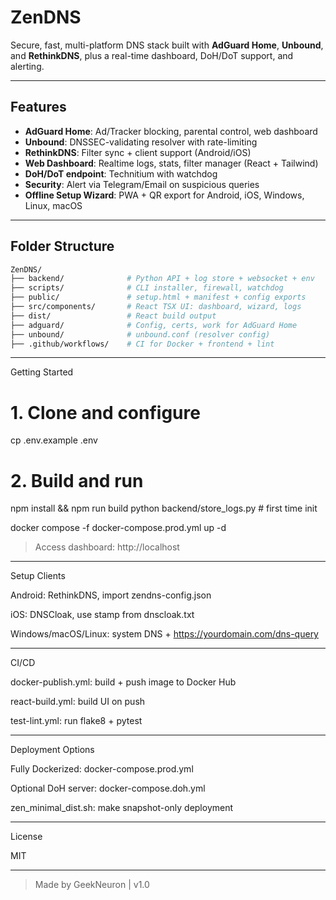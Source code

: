 # ZenDNS

Secure, fast, multi-platform DNS stack built with **AdGuard Home**, **Unbound**, and **RethinkDNS**, plus a real-time dashboard, DoH/DoT support, and alerting.

---

## Features

- **AdGuard Home**: Ad/Tracker blocking, parental control, web dashboard
- **Unbound**: DNSSEC-validating resolver with rate-limiting
- **RethinkDNS**: Filter sync + client support (Android/iOS)
- **Web Dashboard**: Realtime logs, stats, filter manager (React + Tailwind)
- **DoH/DoT endpoint**: Technitium with watchdog
- **Security**: Alert via Telegram/Email on suspicious queries
- **Offline Setup Wizard**: PWA + QR export for Android, iOS, Windows, Linux, macOS

---

## Folder Structure

```bash
ZenDNS/
├── backend/              # Python API + log store + websocket + env
├── scripts/              # CLI installer, firewall, watchdog
├── public/               # setup.html + manifest + config exports
├── src/components/       # React TSX UI: dashboard, wizard, logs
├── dist/                 # React build output
├── adguard/              # Config, certs, work for AdGuard Home
├── unbound/              # unbound.conf (resolver config)
├── .github/workflows/    # CI for Docker + frontend + lint
```

---

Getting Started

# 1. Clone and configure
cp .env.example .env

# 2. Build and run
npm install && npm run build
python backend/store_logs.py  # first time init

docker compose -f docker-compose.prod.yml up -d

> Access dashboard: http://localhost




---

Setup Clients

Android: RethinkDNS, import zendns-config.json

iOS: DNSCloak, use stamp from dnscloak.txt

Windows/macOS/Linux: system DNS + https://yourdomain.com/dns-query



---

CI/CD

docker-publish.yml: build + push image to Docker Hub

react-build.yml: build UI on push

test-lint.yml: run flake8 + pytest



---

Deployment Options

Fully Dockerized: docker-compose.prod.yml

Optional DoH server: docker-compose.doh.yml

zen_minimal_dist.sh: make snapshot-only deployment



---

License

MIT


---

> Made by GeekNeuron | v1.0
